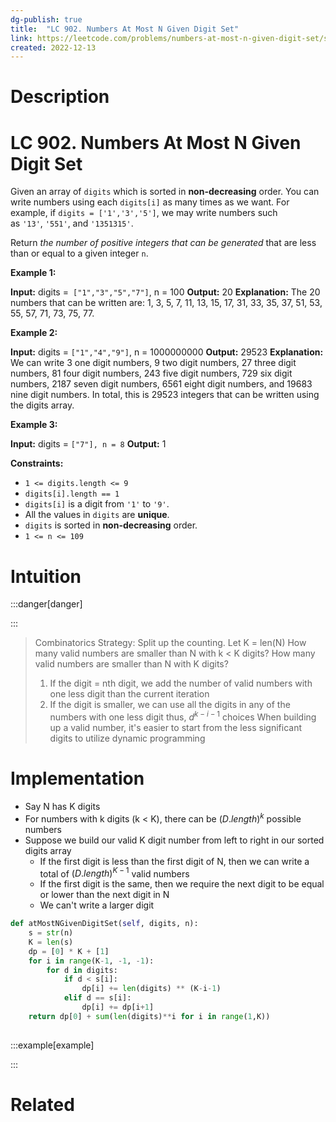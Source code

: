 ```yaml
---
dg-publish: true
title:  "LC 902. Numbers At Most N Given Digit Set"
link: https://leetcode.com/problems/numbers-at-most-n-given-digit-set/submissions/859411107/
created: 2022-12-13
---
```



# Description 
# LC 902. Numbers At Most N Given Digit Set
Given an array of `digits` which is sorted in **non-decreasing** order. You can write numbers using each `digits[i]` as many times as we want. For example, if `digits = ['1','3','5']`, we may write numbers such as `'13'`, `'551'`, and `'1351315'`.

Return _the number of positive integers that can be generated_ that are less than or equal to a given integer `n`.

**Example 1:**

**Input:** digits =`` ["1","3","5","7"]``, n = 100
**Output:** 20
**Explanation:** 
The 20 numbers that can be written are:
1, 3, 5, 7, 11, 13, 15, 17, 31, 33, 35, 37, 51, 53, 55, 57, 71, 73, 75, 77.

**Example 2:**

**Input:** digits = ``["1","4","9"]``, n = 1000000000
**Output:** 29523
**Explanation:** 
We can write 3 one digit numbers, 9 two digit numbers, 27 three digit numbers,
81 four digit numbers, 243 five digit numbers, 729 six digit numbers,
2187 seven digit numbers, 6561 eight digit numbers, and 19683 nine digit numbers.
In total, this is 29523 integers that can be written using the digits array.

**Example 3:**

**Input:** digits = ``["7"], n = 8``
**Output:** 1

**Constraints:**

-   `1 <= digits.length <= 9`
-   `digits[i].length == 1`
-   `digits[i]` is a digit from `'1'` to `'9'`.
-   All the values in `digits` are **unique**.
-   `digits` is sorted in **non-decreasing** order.
-   `1 <= n <= 109`

# Intuition

:::danger[danger] 


:::
>Combinatorics Strategy:
>Split up the counting. Let K = len(N)
>How many valid numbers are smaller than N with k < K digits?
>How many valid numbers are smaller than N with K digits?
>	1. If the digit = nth digit, we add the number of valid numbers with one less digit than the current iteration
>	2. If the digit is smaller, we can use all the digits in any of the numbers with one less digit thus, $d^{k-i-1}$ choices
>When building up a valid number, it's easier to start from the less significant digits to utilize dynamic programming

# Implementation
- Say N has K digits
- For numbers with k digits (k < K), there can be $(D.length)^k$ possible numbers
- Suppose we build our valid K digit number from left to right in our sorted digits array
	- If the first digit is less than the first digit of N, then we can write a total of $(D.length)^{K-1}$ valid numbers
	- If the first digit is the same, then we require the next digit to be equal or lower than the next digit in N
	- We can't write a larger digit

```python
def atMostNGivenDigitSet(self, digits, n):
	s = str(n)
	K = len(s)
	dp = [0] * K + [1]
	for i in range(K-1, -1, -1):
		for d in digits:
			if d < s[i]:
				dp[i] += len(digits) ** (K-i-1)
			elif d == s[i]:
				dp[i] += dp[i+1]
	return dp[0] + sum(len(digits)**i for i in range(1,K))
		
```

:::example[example] 


:::


# Related
